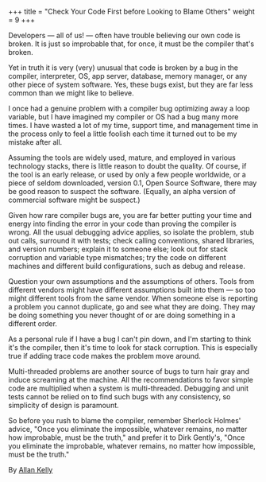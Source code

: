 +++
title = "Check Your Code First before Looking to Blame Others"
weight = 9
+++

Developers — all of us! — often have trouble believing our own code is broken. It is just so improbable that, for once, it must be the compiler that's broken.

Yet in truth it is very (very) unusual that code is broken by a bug in the compiler, interpreter, OS, app server, database, memory manager, or any other piece of system software. Yes, these bugs exist, but they are far less common than we might like to believe.

I once had a genuine problem with a compiler bug optimizing away a loop variable, but I have imagined my compiler or OS had a bug many more times. I have wasted a lot of my time, support time, and management time in the process only to feel a little foolish each time it turned out to be my mistake after all.

Assuming the tools are widely used, mature, and employed in various technology stacks, there is little reason to doubt the quality. Of course, if the tool is an early release, or used by only a few people worldwide, or a piece of seldom downloaded, version 0.1, Open Source Software, there may be good reason to suspect the software. (Equally, an alpha version of commercial software might be suspect.)

Given how rare compiler bugs are, you are far better putting your time and energy into finding the error in your code than proving the compiler is wrong. All the usual debugging advice applies, so isolate the problem, stub out calls, surround it with tests; check calling conventions, shared libraries, and version numbers; explain it to someone else; look out for stack corruption and variable type mismatches; try the code on different machines and different build configurations, such as debug and release.

Question your own assumptions and the assumptions of others. Tools from different vendors might have different assumptions built into them — so too might different tools from the same vendor.
When someone else is reporting a problem you cannot duplicate, go and see what they are doing. They may be doing something you never thought of or are doing something in a different order.

As a personal rule if I have a bug I can't pin down, and I'm starting to think it's the compiler, then it's time to look for stack corruption. This is especially true if adding trace code makes the problem move around.

Multi-threaded problems are another source of bugs to turn hair gray and induce screaming at the machine. All the recommendations to favor simple code are multiplied when a system is multi-threaded. Debugging and unit tests cannot be relied on to find such bugs with any consistency, so simplicity of design is paramount.

So before you rush to blame the compiler, remember Sherlock Holmes' advice, "Once you eliminate the impossible, whatever remains, no matter how improbable, must be the truth," and prefer it to Dirk Gently's, "Once you eliminate the improbable, whatever remains, no matter how impossible, must be the truth."

By [Allan Kelly](http://programmer.97things.oreilly.com/wiki/index.php/Allan_Kelly)
